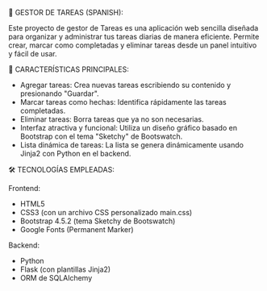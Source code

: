 📝 GESTOR DE TAREAS (SPANISH):

Este proyecto de gestor de Tareas es una aplicación web sencilla diseñada para organizar y administrar tus tareas diarias de manera eficiente. Permite crear, marcar como completadas y eliminar tareas desde un panel intuitivo y fácil de usar.

🚀 CARACTERÍSTICAS PRINCIPALES:
- Agregar tareas: Crea nuevas tareas escribiendo su contenido y presionando "Guardar".
- Marcar tareas como hechas: Identifica rápidamente las tareas completadas.
- Eliminar tareas: Borra tareas que ya no son necesarias.
- Interfaz atractiva y funcional: Utiliza un diseño gráfico basado en Bootstrap con el tema "Sketchy" de Bootswatch.
- Lista dinámica de tareas: La lista se genera dinámicamente usando Jinja2 con Python en el backend.

🛠 TECNOLOGÍAS EMPLEADAS:

Frontend:
- HTML5
- CSS3 (con un archivo CSS personalizado main.css)
- Bootstrap 4.5.2 (tema Sketchy de Bootswatch)
- Google Fonts (Permanent Marker)

Backend:
- Python
- Flask (con plantillas Jinja2)
- ORM de SQLAlchemy
